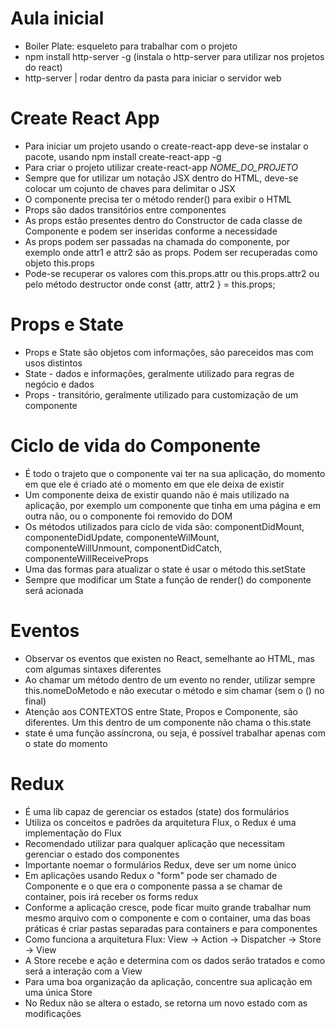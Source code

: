 # Aula inicial
- Boiler Plate: esqueleto para trabalhar com o projeto
- npm install http-server -g (instala o http-server para utilizar nos projetos do react)
- http-server | rodar dentro da pasta para iniciar o servidor web

# Create React App
- Para iniciar um projeto usando o create-react-app deve-se instalar o pacote, usando npm install create-react-app -g
- Para criar o projeto utilizar create-react-app *NOME_DO_PROJETO*
- Sempre que for utilizar um notação JSX dentro do HTML, deve-se colocar um cojunto de chaves para delimitar o JSX
- O componente precisa ter o método render() para exibir o HTML
- Props são dados transitórios entre componentes
- As props estão presentes dentro do Constructor de cada classe de Componente e podem ser inseridas conforme a necessidade
- As props podem ser passadas na chamada do componente, por exemplo <Componente attr='valor1' attr2='valor2' /> onde attr1 e attr2 são as props. Podem ser recuperadas como objeto this.props
- Pode-se recuperar os valores com this.props.attr ou this.props.attr2 ou pelo método destructor onde const {attr, attr2 } = this.props;

# Props e State
- Props e State são objetos com informações, são pareceidos mas com usos distintos
- State - dados e informações, geralmente utilizado para regras de negócio e dados
- Props - transitório, geralmente utilizado para customização de um componente

# Ciclo de vida do Componente
- É todo o trajeto que o componente vai ter na sua aplicação, do momento em que ele é criado até o momento em que ele deixa de existir
- Um componente deixa de existir quando não é mais utilizado na aplicação, por exemplo um componente que tinha em uma página e em outra não, ou o componente foi removido do DOM
- Os métodos utilizados para ciclo de vida são: componentDidMount, componenteDidUpdate, componenteWilMount, componenteWillUnmount, componentDidCatch, componenteWillReceiveProps
- Uma das formas para atualizar o state é usar o método this.setState
- Sempre que modificar um State a função de render() do componente será acionada

# Eventos
- Observar os eventos que existen no React, semelhante ao HTML, mas com algumas sintaxes diferentes
- Ao chamar um método dentro de um evento no render, utilizar sempre this.nomeDoMetodo e não executar o método e sim chamar (sem o () no final)
- Atenção aos CONTEXTOS entre State, Propos e Componente, são diferentes. Um this dentro de um componente não chama o this.state
- state é uma função assíncrona, ou seja, é possível trabalhar apenas com o state do momento

# Redux
- É uma lib capaz de gerenciar os estados (state) dos formulários
- Utiliza os conceitos e padrões da arquitetura Flux, o Redux é uma implementação do Flux
- Recomendado utilizar para qualquer aplicação que necessitam gerenciar o estado dos componentes
- Importante noemar o formulários Redux, deve ser um nome único
- Em aplicações usando Redux o "form" pode ser chamado de Componente e o que era o componente passa a se chamar de container, pois irá receber os forms redux
- Conforme a aplicação cresce, pode ficar muito grande trabalhar num mesmo arquivo com o componente e com o container, uma das boas práticas é criar pastas separadas para containers e para componentes
- Como funciona a arquitetura Flux: View -> Action -> Dispatcher -> Store -> View
- A Store recebe e ação e determina com os dados serão tratados e como será a interação com a View
- Para uma boa organização da aplicação, concentre sua aplicação em uma única Store
- No Redux não se altera o estado, se retorna um novo estado com as modificações
